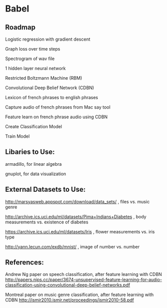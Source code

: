 # Babel

## Roadmap
   Logistic regression with gradient descent
   
   Graph loss over time steps
   
   Spectrogram of wav file
   
   1 hidden layer neural network
   
   Restricted Boltzmann Machine (RBM)
   
   Convolutional Deep Belief Network (CDBN)

   Lexicon of french phrases to english phrases
   
   Capture audio of french phrases from Mac say tool
   
   Feature learn on french phrase audio using CDBN
   
   Create Classification Model
   
   Train Model

## Libaries to Use:
   armadillo, for linear algebra
   
   gnuplot, for data visualization

## External Datasets to Use:
   http://marsyasweb.appspot.com/download/data_sets/ , files vs. music genre
   
   http://archive.ics.uci.edu/ml/datasets/Pima+Indians+Diabetes , body measurements vs. existence of diabetes 
   
   https://archive.ics.uci.edu/ml/datasets/Iris , flower measurements vs. iris type
   
   http://yann.lecun.com/exdb/mnist/ , image of number vs. number

## References:
   Andrew Ng paper on speech classification, after feature learning with CDBN
http://papers.nips.cc/paper/3674-unsupervised-feature-learning-for-audio-classification-using-convolutional-deep-belief-networks.pdf
   
   Montreal paper on music genre classification, after feature learning with CDBN
http://ismir2010.ismir.net/proceedings/ismir2010-58.pdf
